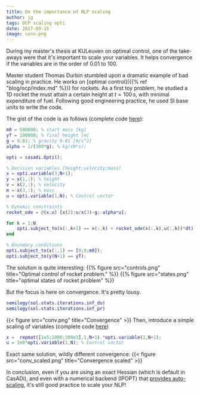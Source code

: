 ```yaml
---
title: On the importance of NLP scaling
author: jg
tags: OCP scaling opti
date: 2017-09-15
image: conv.png
---
```


During my master's thesis at KULeuven on optimal control, one of the take-aways were that it's important to scale your variables. It helps convergence if the variables are in the order of 0.01 to 100.

<!--more-->

Master student Thomas Durbin stumbled upon a dramatic example of bad scaling in practice. He works on [optimal control]({{% ref "blog/ocp/index.md" %}}) for rockets. As a first toy problem, he studied a 1D rocket the must attain a certain height at $t=100\,\mathrm{s}$, with minimal expenditure of fuel. Following good engineering practice, he used SI base units to write the code.

The gist of the code is as follows (complete code [here](rocket.m)):
```matlab
m0 = 500000; % start mass [kg]
yT = 100000; % final height [m]
g = 9.81; % gravity 9.81 [m/s^2]
alpha = 1/(300*g); % kg/(N*s);

opti = casadi.Opti();

% Decision variables [height;velocity;mass]
x = opti.variable(3,N+1);
y = x(1,:); % height
v = x(2,:); % velocity
m = x(3,:); % mass
u = opti.variable(1,N); % Control vector

% Dynamic constraints
rocket_ode = @(x,u) [x(2);u/x(3)-g;-alpha*u];

for k = 1:N
    opti.subject_to(x(:,k+1) == x(:,k) + rocket_ode(x(:,k),u(:,k))*dt);
end

% Boundary conditions
opti.subject_to(x(:,1) == [0;0;m0]);
opti.subject_to(y(N+1) == yT);
```

The solution is quite interesting:
{{% figure src="controls.png" title="Optimal control of rocket problem." %}}
{{% figure src="states.png" title="optimal states of rocket problem" %}}

But the focus is here on convergence. It's pretty lousy.
```matlab
semilogy(sol.stats.iterations.inf_du)
semilogy(sol.stats.iterations.inf_pr)
```
{{< figure src="conv.png" title="Convergence" >}}
Then, introduce a simple scaling of variables (complete code [here](rocket_scaled.m))
```matlab
x =  repmat([1e5;2000;300e3],1,N+1).*opti.variable(3,N+1);
u = 1e8*opti.variable(1,N); % Control vector
```
Exact same solution, wildly different convergence:
{{< figure src="conv_scaled.png" title="Convergence scaled" >}}

In conclusion, even if you are using an exact Hessian (which is default in CasADi), and even with a numerical backend (IPOPT) that [provides auto-scaling](https://www.coin-or.org/Ipopt/documentation/node43.html), it's still good practice to scale your NLP!
